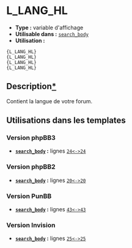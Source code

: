 # L_LANG_HL
* __Type :__ variable d'affichage
* __Utilisable dans :__ [`search_body`](../tpl/search_body.md#readme)
* __Utilisation :__

```smarty
{L_LANG_HL}
{L_LANG_HL}
{L_LANG_HL}
{L_LANG_HL}
```

## Description[*](https://fa-tvars.appspot.com/var/L_LANG_HL)
Contient la langue de votre forum.

## Utilisations dans les templates

### Version phpBB3
* __[`search_body`](../tpl/search_body.md#readme) :__ lignes [`24`](../src/prosilver/search_body.tpl#L24)[`<->`](../src/prosilver/search_body.tpl#L24-L24)[`24`](../src/prosilver/search_body.tpl#L24)

### Version phpBB2
* __[`search_body`](../tpl/search_body.md#readme) :__ lignes [`20`](../src/subsilver/search_body.tpl#L20)[`<->`](../src/subsilver/search_body.tpl#L20-L20)[`20`](../src/subsilver/search_body.tpl#L20)

### Version PunBB
* __[`search_body`](../tpl/search_body.md#readme) :__ lignes [`43`](../src/punbb/search_body.tpl#L43)[`<->`](../src/punbb/search_body.tpl#L43-L43)[`43`](../src/punbb/search_body.tpl#L43)

### Version Invision
* __[`search_body`](../tpl/search_body.md#readme) :__ lignes [`25`](../src/invision/search_body.tpl#L25)[`<->`](../src/invision/search_body.tpl#L25-L25)[`25`](../src/invision/search_body.tpl#L25)

